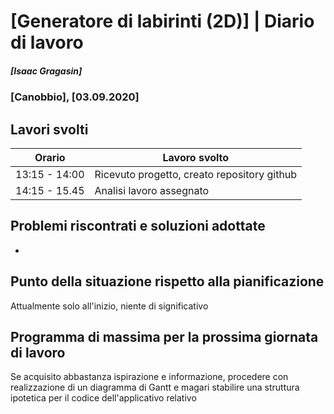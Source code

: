 # [Generatore di labirinti (2D)] | Diario di lavoro
##### [Isaac Gragasin]
### [Canobbio], [03.09.2020]

## Lavori svolti


|Orario        |Lavoro svolto                 |
|--------------|------------------------------|
|13:15 - 14:00 |Ricevuto progetto, creato repository github          |
|14:15 - 15.45 |Analisi lavoro assegnato     |

##  Problemi riscontrati e soluzioni adottate

-

##  Punto della situazione rispetto alla pianificazione

Attualmente solo all'inizio, niente di significativo

## Programma di massima per la prossima giornata di lavoro
Se acquisito abbastanza ispirazione e informazione, procedere con realizzazione
di un diagramma di Gantt e magari stabilire una struttura ipotetica per il codice dell'applicativo relativo
